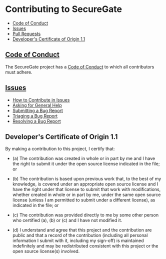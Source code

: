 # Contributing to SecureGate

* [Code of Conduct](#code-of-conduct)
* [Issues](#issues)
* [Pull Requests](#pull-requests)
* [Developer's Certificate of Origin 1.1](#developers-certificate-of-origin)

## [Code of Conduct](./CODE_OF_CONDUCT.md)

The SecureGate project has a
[Code of Conduct](./CODE_OF_CONDUCT.md)
to which all contributors must adhere.

## [Issues](./ISSUES.md)

* [How to Contribute in Issues](./ISSUES.md#how-to-contribute-in-issues)
* [Asking for General Help](./ISSUES.md#asking-for-general-help)
* [Submitting a Bug Report](./ISSUES.md#submitting-a-bug-report)
* [Triaging a Bug Report](./ISSUES.md#triaging-a-bug-report)
* [Resolving a Bug Report](./ISSUES.md#resolving-a-bug-report)

<a id="developers-certificate-of-origin"></a>
## Developer's Certificate of Origin 1.1

By making a contribution to this project, I certify that:

* (a) The contribution was created in whole or in part by me and I
  have the right to submit it under the open source license
  indicated in the file; or

* (b) The contribution is based upon previous work that, to the best
  of my knowledge, is covered under an appropriate open source
  license and I have the right under that license to submit that
  work with modifications, whether created in whole or in part
  by me, under the same open source license (unless I am
  permitted to submit under a different license), as indicated
  in the file; or

* (c) The contribution was provided directly to me by some other
  person who certified (a), (b) or (c) and I have not modified
  it.

* (d) I understand and agree that this project and the contribution
  are public and that a record of the contribution (including all
  personal information I submit with it, including my sign-off) is
  maintained indefinitely and may be redistributed consistent with
  this project or the open source license(s) involved.
